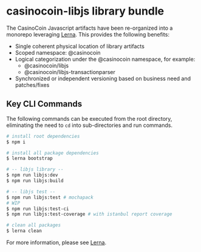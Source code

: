 # casinocoin-libjs library bundle

The CasinoCoin Javascript artifacts have been re-organized into a monorepo leveraging [Lerna](https://github.com/lerna/lerna). This provides the following benefits:

* Single coherent physical location of library artifacts
* Scoped namespace: @casinocoin
* Logical categorization under the @casinocoin namespace, for example:
  * @casinocoin/libjs
  * @casinocoin/libjs-transactionparser
* Synchronized or independent versioning based on business need and patches/fixes

## Key CLI Commands

The following commands can be executed from the root directory, eliminating the need to `cd` into sub-directories and run commands.

```bash
# install root dependencies
$ npm i

# install all package dependencies
$ lerna bootstrap

# -- libjs library --
$ npm run libjs:dev
$ npm run libjs:build

# -- libjs test --
$ npm run libjs:test # mochapack
# WIP
$ npm run libjs:test-ci
$ npm run libjs:test-coverage # with istanbul report coverage

# clean all packages
$ lerna clean
```

For more information, please see [Lerna](https://github.com/lerna/lerna).